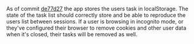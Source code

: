 As of commit [de77d27](https://github.com/ArgonGlow/my_todo_app/commit/de77d277154864fba8c989d07878e57925a9afe9) the app stores the users task in localStorage. The state of the task list should correctly store and be able to reproduce the users list between sessions. If a user is browsing in incognito mode, or they've configured their browser to remove cookies and other user data when it's closed, their tasks will be removed as well.
